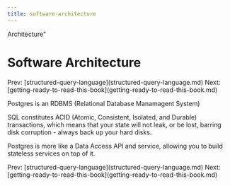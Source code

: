 ```yaml
---
title: software-architecture
---
```


Architecture\"

# Software Architecture

Prev:
\[structured-query-language](structured-query-language.md)
Next:
\[getting-ready-to-read-this-book](getting-ready-to-read-this-book.md)

Postgres is an RDBMS (Relational Database Manamagent System)

SQL constitutes ACID (Atomic, Consistent, Isolated, and Durable)
transactions, which means that your state will not leak, or be lost,
barring disk corruption - always back up your hard disks.

Postgres is more like a Data Access API and service, allowing you to
build stateless services on top of it.

Prev:
\[structured-query-language](structured-query-language.md)
Next:
\[getting-ready-to-read-this-book](getting-ready-to-read-this-book.md)
